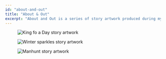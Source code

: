 ```yaml
---
id: "about-and-out"
title: "About & Out"
excerpt: "About and Out is a series of story artwork produced during my time in Sydney, Australia."
---
```


<figure><img src='/images/projects/out/king-for-a-day.jpg' alt='King fo a Day story artwork'></figure>
<figure><img src='/images/projects/out/watch-out.jpg' alt='Winter sparkles story artwork'></figure>
<figure><img src='/images/projects/out/manhunt.jpg' alt='Manhunt story artwork'></figure>
